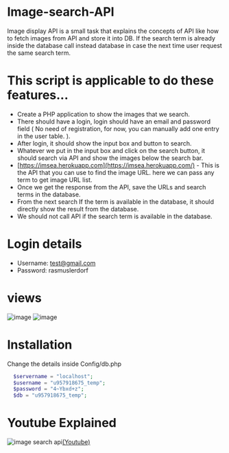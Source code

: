 # Image-search-API
  Image display API is a small task that explains the concepts of API like how to fetch images from API and store it into DB. If the search term is already inside the  database call instead database in case the next time user request the same search term.
# This script is applicable to do these features...
- Create a PHP application to show the images that we search.
- There should have a login, login should have an email and password field ( No need of registration, for now, you can manually add one entry in the user table. ).
- After login, it should show the input box and button to search.
- Whatever we put in the input box and click on the search button, it should search via API and show the images below the search bar.
- [https://imsea.herokuapp.com](https://imsea.herokuapp.com/) - This is the API that you can use to find the image URL. here we can pass any term to get image URL list.
- Once we get the response from the API, save the URLs and search terms in the database.
- From the next search If the term is available in the database, it should directly show the result from the database.
- We should not call API if the search term is available in the database.

# Login details
- Username: test@gmail.com
- Password: rasmuslerdorf

# views
![image](https://user-images.githubusercontent.com/110724391/183247244-1e2b866e-4483-4bda-a701-ae065814511d.png)
![image](https://user-images.githubusercontent.com/110724391/183247262-453f6bf4-b4c5-4a51-b900-53752ea2c982.png)

# Installation
  Change the details inside Config/db.php
  ```php
    $servername = "localhost";
    $username = "u957918675_temp";
    $password = "4~Ybxd+z";
    $db = "u957918675_temp";
  ```
 # Youtube Explained 
 ![image search api](https://user-images.githubusercontent.com/110724391/184472398-c590b47c-e1f2-41f8-87e6-2a1f68e8850d.png)[(Youtube)](https://www.youtube.com/watch?v=3HIr0imLgxM)

  

